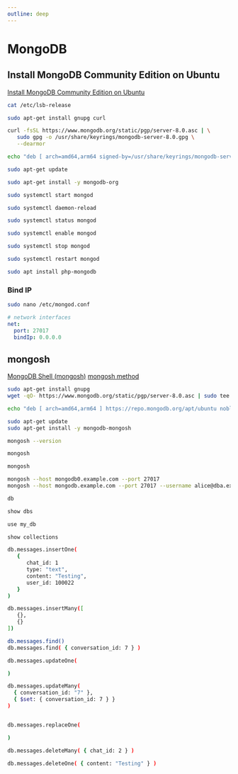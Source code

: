 ```yaml
---
outline: deep
---
```


# MongoDB

## Install MongoDB Community Edition on Ubuntu

[Install MongoDB Community Edition on Ubuntu](https://www.mongodb.com/docs/manual/tutorial/install-mongodb-on-ubuntu/)

```bash
cat /etc/lsb-release
```

```bash
sudo apt-get install gnupg curl
```

```bash
curl -fsSL https://www.mongodb.org/static/pgp/server-8.0.asc | \
   sudo gpg -o /usr/share/keyrings/mongodb-server-8.0.gpg \
   --dearmor
```

```bash
echo "deb [ arch=amd64,arm64 signed-by=/usr/share/keyrings/mongodb-server-8.0.gpg ] https://repo.mongodb.org/apt/ubuntu noble/mongodb-org/8.0 multiverse" | sudo tee /etc/apt/sources.list.d/mongodb-org-8.0.list
```

```bash
sudo apt-get update
```

```bash
sudo apt-get install -y mongodb-org
```


```bash
sudo systemctl start mongod
```

```bash
sudo systemctl daemon-reload
```

```bash
sudo systemctl status mongod
```

```bash
sudo systemctl enable mongod
```

```bash
sudo systemctl stop mongod
```

```bash
sudo systemctl restart mongod
```

```bash
sudo apt install php-mongodb
```

### Bind IP

```bash
sudo nano /etc/mongod.conf
```

```yaml
# network interfaces
net:
  port: 27017
  bindIp: 0.0.0.0
```

## mongosh

[MongoDB Shell (mongosh)](https://www.mongodb.com/zh-cn/docs/mongodb-shell/)
[mongosh method](https://www.mongodb.com/zh-cn/docs/manual/reference/method/)

```bash
sudo apt-get install gnupg
wget -qO- https://www.mongodb.org/static/pgp/server-8.0.asc | sudo tee /etc/apt/trusted.gpg.d/server-8.0.asc

echo "deb [ arch=amd64,arm64 ] https://repo.mongodb.org/apt/ubuntu noble/mongodb-org/8.0 multiverse" | sudo tee /etc/apt/sources.list.d/mongodb-org-8.0.list

sudo apt-get update
sudo apt-get install -y mongodb-mongosh

mongosh --version
```

```bash
mongosh
```

```bash
mongosh

mongosh --host mongodb0.example.com --port 27017
mongosh --host mongodb.example.com --port 27017 --username alice@dba.example.com --password 
```

```bash
db

show dbs

use my_db

show collections
```

```bash
db.messages.insertOne(
   {
      chat_id: 1
      type: "text",
      content: "Testing",
      user_id: 100022
   }
)

db.messages.insertMany([
   {},
   {}
])
```

```bash
db.messages.find()
db.messages.find( { conversation_id: 7 } )
```

```bash
db.messages.updateOne(

)

db.messages.updateMany(
  { conversation_id: "7" },           
  { $set: { conversation_id: 7 } }
)


db.messages.replaceOne(

)
```

```bash
db.messages.deleteMany( { chat_id: 2 } )

db.messages.deleteOne( { content: "Testing" } )
```





